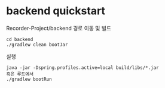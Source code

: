 # backend quickstart

Recorder-Project/backend 경로 이동 및 빌드
```
cd backend 
./gradlew clean bootJar
```

실행
```
java -jar -Dspring.profiles.active=local build/libs/*.jar
혹은 루트에서
./gradlew bootRun
```
